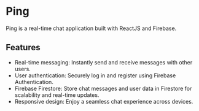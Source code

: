 # Ping

Ping is a real-time chat application built with ReactJS and Firebase.

## Features

- Real-time messaging: Instantly send and receive messages with other users.
- User authentication: Securely log in and register using Firebase Authentication.
- Firebase Firestore: Store chat messages and user data in Firestore for scalability and real-time updates.
- Responsive design: Enjoy a seamless chat experience across devices.
